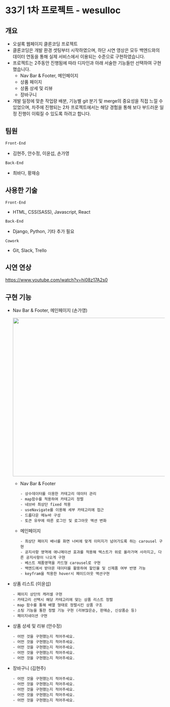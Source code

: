 # 33기 1차 프로젝트 - wesulloc

## 개요
* 오설록 웹페이지 클론코딩 프로젝트
* 클론코딩은 개발 환경 셋팅부터 시작하였으며, 하단 시연 영상은 모두 백엔드와의 데이터 연동을 통해 실제 서비스에서 이용되는 수준으로 구현하였습니다.
* 프로젝트는 2주동안 진행됨에 따라 디자인과 아래 서술한 기능들만 선택하여 구현했습니다.
  * Nav Bar & Footer, 메인페이지
  * 상품 페이지
  * 상품 상세 및 리뷰 
  * 장바구니
* 개발 일정에 맞춘 작업량 배분, 기능별 git 분기 및 merge의 중요성을 직접 느낄 수 있었으며, 차주에 진행되는 2차 프로젝트에서는 해당 경험을 통해 보다 부드러운 일정 진행이 이뤄질 수 있도록 하려고 합니다.

## 팀원

`Front-End` 
  * 김현주, 안수정, 이윤섭, 손가영

`Back-End` 
  * 최바다, 황재승

## 사용한 기술

`Front-End` 
  * HTML, CSS(SASS), Javascript, React

`Back-End` 
  * Django, Python, 기타 추가 필요

`Cowork` 
  * Git, Slack, Trello

## 시연 연상

https://www.youtube.com/watch?v=hi08z17A2s0

## 구현 기능

* Nav Bar & Footer, 메인페이지 (손가영)

  <img width="500" src="https://velog.velcdn.com/images/ka0son/post/6d025d21-7b81-4d1f-b152-6aeb5bcea78b/image.gif"/>
  
  * Nav Bar & Footer

    ```
    - 상수데이터를 이용한 카테고리 데이터 관리
    - map함수를 적용하여 카테고리 정렬
    - 네브바 최상단 fixed 적용
    - useNavigate를 이용해 세부 카테고리에 접근
    - 드롭다운 메뉴바 구성
    - 토큰 유무에 따른 로그인 및 로그아웃 액션 변화
    ```
  
  * 메인페이지

    ```
    - 최상단 페이지 배너를 화면 너비에 맞게 이미지가 넘어가도록 하는 carousel 구현
    - 공지사항 영역에 애니메이션 효과를 적용해 텍스트가 위로 올라가며 사라지고, 다른 공지사항이 나오게 구현
    - 베스트 제품영역을 카드형 carousel로 구현 
    - 백엔드에서 받아온 데이터를 활용하여 할인율 및 신제품 여부 반영 가능
    - keyfram을 적용한 hover시 페이드아웃 액션구현
    ```
  
* 상품 리스트 (이윤섭)

  ```
  - 페이지 상단의 캐러셀 구현
  - 카테고리 선택시 해당 카테고리에 맞는 상품 리스트 정렬
  - map 함수를 통해 배열 형태로 정렬시킨 상품 구조
  - 소팅 기능을 통한 정렬 기능 구현 (리뷰많은순, 판매순, 신상품순 등)
  - 페이지네이션 구현
  ```
    
* 상품 상세 및 리뷰 (안수정)

  ```
  - 어떤 것을 구현했는지 적어주세요.
  - 어떤 것을 구현했는지 적어주세요.
  - 어떤 것을 구현했는지 적어주세요.
  - 어떤 것을 구현했는지 적어주세요.
  - 어떤 것을 구현했는지 적어주세요.
  ```
    
* 장바구니 (김현주)

  ```
  - 어떤 것을 구현했는지 적어주세요.
  - 어떤 것을 구현했는지 적어주세요.
  - 어떤 것을 구현했는지 적어주세요.
  - 어떤 것을 구현했는지 적어주세요.
  - 어떤 것을 구현했는지 적어주세요.
  ```
